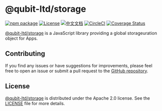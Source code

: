 # @qubit-ltd/storage

[![npm package](https://img.shields.io/npm/v/@qubit-ltd/storage.svg)](https://npmjs.com/package/@qubit-ltd/storage)
[![License](https://img.shields.io/badge/License-Apache-blue.svg)](https://www.apache.org/licenses/LICENSE-2.0)
[![中文文档](https://img.shields.io/badge/文档-中文版-blue.svg)](README.zh_CN.md)
[![CircleCI](https://dl.circleci.com/status-badge/img/gh/Haixing-Hu/js-storage/tree/master.svg?style=shield)](https://dl.circleci.com/status-badge/redirect/gh/Haixing-Hu/js-storage/tree/master)
[![Coverage Status](https://coveralls.io/repos/github/Haixing-Hu/js-storage/badge.svg?branch=master)](https://coveralls.io/github/Haixing-Hu/js-storage?branch=master)

[@qubit-ltd/storage] is a JavaScript library providing a global storageuration object for Apps.

## <span id="contributing">Contributing</span>

If you find any issues or have suggestions for improvements, please feel free
to open an issue or submit a pull request to the [GitHub repository].

## <span id="license">License</span>

[@qubit-ltd/storage] is distributed under the Apache 2.0 license.
See the [LICENSE](LICENSE) file for more details.

[@qubit-ltd/storage]: https://npmjs.com/package/@qubit-ltd/storage
[GitHub repository]: https://github.com/Haixing-Hu/js-storage
